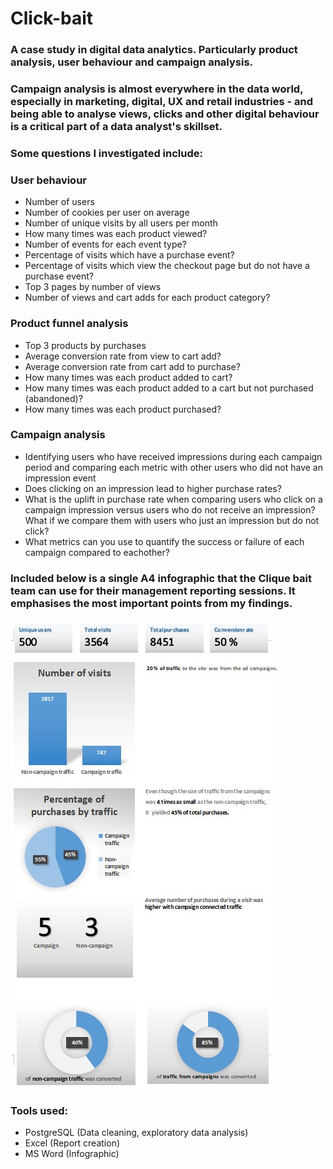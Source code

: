 # Click-bait

### A case study in digital data analytics. Particularly product analysis, user behaviour and campaign analysis.

### Campaign analysis is almost everywhere in the data world, especially in marketing, digital, UX and retail industries - and being able to analyse views, clicks and other digital behaviour is a critical part of a data analyst's skillset.

### Some questions I investigated include:

### User behaviour
* Number of users
* Number of cookies per user on average
* Number of unique visits by all users per month
* How many times was each product viewed?
* Number of events for each event type?
* Percentage of visits which have a purchase event?
* Percentage of visits which view the checkout page but do not have a purchase event?
* Top 3 pages by number of views
* Number of views and cart adds for each product category?


### Product funnel analysis
* Top 3 products by purchases
* Average conversion rate from view to cart add?
* Average conversion rate from cart add to purchase?
* How many times was each product added to cart?
* How many times was each product added to a cart but not purchased (abandoned)?
* How many times was each product purchased?

### Campaign analysis
* Identifying users who have received impressions during each campaign period and comparing each metric with other users who did not have an impression event
* Does clicking on an impression lead to higher purchase rates?
* What is the uplift in purchase rate when comparing users who click on a campaign impression versus users who do not receive an impression? What if we compare them with users who just an impression but do not click?
* What metrics can you use to quantify the success or failure of each campaign compared to eachother?


### Included below is a single A4 infographic that the Clique bait team can use for their management reporting sessions. It emphasises the most important points from my findings.

  
![](images/infographic.jpg)

 
### Tools used:
* PostgreSQL (Data cleaning, exploratory data analysis)
* Excel (Report creation)
* MS Word (Infographic)
    
